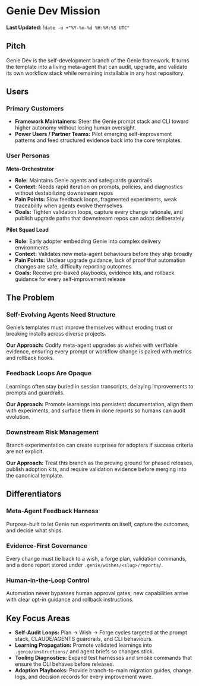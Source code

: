 # Genie Dev Mission
**Last Updated:** !`date -u +"%Y-%m-%d %H:%M:%S UTC"`
## Pitch

Genie Dev is the self-development branch of the Genie framework. It turns the template into a living meta-agent that can audit, upgrade, and validate its own workflow stack while remaining installable in any host repository.

## Users

### Primary Customers

- **Framework Maintainers:** Steer the Genie prompt stack and CLI toward higher autonomy without losing human oversight.
- **Power Users / Partner Teams:** Pilot emerging self-improvement patterns and feed structured evidence back into the core templates.

### User Personas

**Meta-Orchestrator**
- **Role:** Maintains Genie agents and safeguards guardrails
- **Context:** Needs rapid iteration on prompts, policies, and diagnostics without destabilizing downstream repos
- **Pain Points:** Slow feedback loops, fragmented experiments, weak traceability when agents evolve themselves
- **Goals:** Tighten validation loops, capture every change rationale, and publish upgrade paths that downstream repos can adopt deliberately

**Pilot Squad Lead**
- **Role:** Early adopter embedding Genie into complex delivery environments
- **Context:** Validates new meta-agent behaviours before they ship broadly
- **Pain Points:** Unclear upgrade guidance, lack of proof that automation changes are safe, difficulty reporting outcomes
- **Goals:** Receive pre-baked playbooks, evidence kits, and rollback guidance for every self-improvement release

## The Problem

### Self-Evolving Agents Need Structure
Genie’s templates must improve themselves without eroding trust or breaking installs across diverse projects.

**Our Approach:** Codify meta-agent upgrades as wishes with verifiable evidence, ensuring every prompt or workflow change is paired with metrics and rollback hooks.

### Feedback Loops Are Opaque
Learnings often stay buried in session transcripts, delaying improvements to prompts and guardrails.

**Our Approach:** Promote learnings into persistent documentation, align them with experiments, and surface them in done reports so humans can audit evolution.

### Downstream Risk Management
Branch experimentation can create surprises for adopters if success criteria are not explicit.

**Our Approach:** Treat this branch as the proving ground for phased releases, publish adoption kits, and require validation evidence before merging into the canonical template.

## Differentiators

### Meta-Agent Feedback Harness
Purpose-built to let Genie run experiments on itself, capture the outcomes, and decide what ships.

### Evidence-First Governance
Every change must tie back to a wish, a forge plan, validation commands, and a done report stored under `.genie/wishes/<slug>/reports/`.

### Human-in-the-Loop Control
Automation never bypasses human approval gates; new capabilities arrive with clear opt-in guidance and rollback instructions.

## Key Focus Areas

- **Self-Audit Loops:** Plan → Wish → Forge cycles targeted at the prompt stack, CLAUDE/AGENTS guardrails, and CLI behaviours.
- **Learning Propagation:** Promote validated learnings into `.genie/instructions/` and agent briefs so changes stick.
- **Tooling Diagnostics:** Expand test harnesses and smoke commands that ensure the CLI behaves before releases.
- **Adoption Playbooks:** Provide branch-to-main migration guides, change logs, and decision records for every improvement wave.
